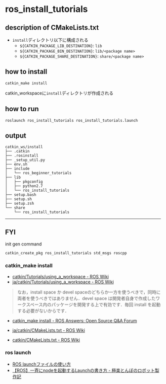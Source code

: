 # ros_install_tutorials

## description of CMakeLists.txt

* `install`ディレクトリ以下に構成される
    * `${CATKIN_PACKAGE_LIB_DESTINATION}`: `lib`
    * `${CATKIN_PACKAGE_BIN_DESTINATION}`: `lib/<package name>`
    * `${CATKIN_PACKAGE_SHARE_DESTINATION}`: `share/<package name>`

## how to install
```
catkin_make install
```

catkin_workspaceに`install`ディレクトリが作成される

## how to run
```
roslaunch ros_install_tutorials ros_install_tutorials.launch
```

## output
```
catkin_ws/install
├── .catkin
├── .rosinstall
├── _setup_util.py
├── env.sh
├── include
│   └── ros_beginner_tutorials
├── lib
│   ├── pkgconfig
│   ├── python2.7
│   └── ros_install_tutorials
├── setup.bash
├── setup.sh
├── setup.zsh
└── share
    └── ros_install_tutorials
```

----

## FYI
init gen command
```
catkin_create_pkg ros_install_tutorials std_msgs roscpp
```

### catkin_make install
* [catkin/Tutorials/using\_a\_workspace \- ROS Wiki]( http://wiki.ros.org/catkin/Tutorials/using_a_workspace#Installing_Packages )
* [ja/catkin/Tutorials/using\_a\_workspace \- ROS Wiki]( http://wiki.ros.org/ja/catkin/Tutorials/using_a_workspace )

> なお，install space か devel spaceのどちらか一方を使うべきで，同時に両者を使うべきではありません．devel space は開発者自身で作成したワークスペース内のパッケージを開発する上で有効です．毎回 install を起動する必要がないからです． 

* [catkin\_make install \- ROS Answers: Open Source Q&A Forum]( https://answers.ros.org/question/259788/catkin_make-install/ )

* [ja/catkin/CMakeLists\.txt \- ROS Wiki]( http://wiki.ros.org/ja/catkin/CMakeLists.txt )
* [catkin/CMakeLists\.txt \- ROS Wiki]( http://wiki.ros.org/catkin/CMakeLists.txt )

### ros launch
* [ROS launchファイルの使い方]( https://kazuyamashi.github.io/ros_lecture/ros_launch.html )
* [【ROS】一斉にnodeを起動するLaunchの書き方 \- 極楽とんぼのロボット製作記]( https://www.g104robo.com/entry/ros-launch )
